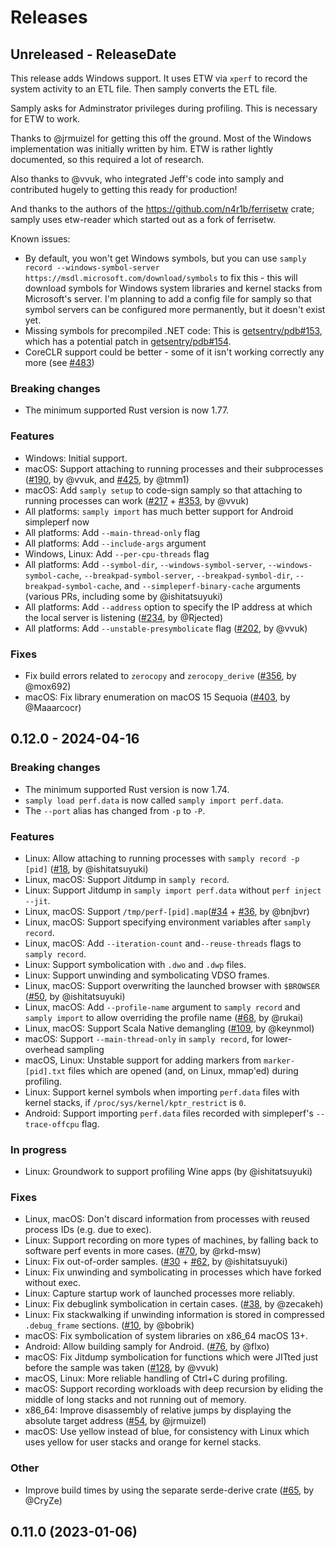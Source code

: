 # Releases

<!-- next-header -->

## Unreleased - ReleaseDate

This release adds Windows support. It uses ETW via `xperf` to record the system activity to an ETL file. Then samply converts the ETL file.

Samply asks for Adminstrator privileges during profiling. This is necessary for ETW to work.

Thanks to @jrmuizel for getting this off the ground. Most of the Windows implementation was initially written by him. ETW is rather lightly documented, so this required a lot of research.

Also thanks to @vvuk, who integrated Jeff's code into samply and contributed hugely to getting this ready for production!

And thanks to the authors of the https://github.com/n4r1b/ferrisetw crate; samply uses etw-reader which started out as a fork of ferrisetw.

Known issues:

 - By default, you won't get Windows symbols, but you can use `samply record --windows-symbol-server https://msdl.microsoft.com/download/symbols` to fix this - this will download symbols for Windows system libraries and kernel stacks from Microsoft's server. I'm planning to add a config file for samply so that symbol servers can be configured more permanently, but it doesn't exist yet.
 - Missing symbols for precompiled .NET code: This is [getsentry/pdb#153](https://github.com/getsentry/pdb/issues/153), which has a potential patch in [getsentry/pdb#154](https://github.com/getsentry/pdb/pull/154).
 - CoreCLR support could be better - some of it isn't working correctly any more (see [#483](https://github.com/mstange/samply/issues/483))

### Breaking changes

 - The minimum supported Rust version is now 1.77.

### Features

 - Windows: Initial support.
 - macOS: Support attaching to running processes and their subprocesses ([#190](https://github.com/mstange/samply/pull/190), by @vvuk, and [#425](https://github.com/mstange/samply/pull/425), by @tmm1)
 - macOS: Add `samply setup` to code-sign samply so that attaching to running processes can work ([#217](https://github.com/mstange/samply/pull/217) + [#353](https://github.com/mstange/samply/pull/353), by @vvuk)
 - All platforms: `samply import` has much better support for Android simpleperf now
 - All platforms: Add `--main-thread-only` flag
 - All platforms: Add `--include-args` argument
 - Windows, Linux: Add `--per-cpu-threads` flag
 - All platforms: Add `--symbol-dir`, `--windows-symbol-server`, `--windows-symbol-cache`, `--breakpad-symbol-server`, `--breakpad-symbol-dir`, `--breakpad-symbol-cache`, and `--simpleperf-binary-cache` arguments (various PRs, including some by @ishitatsuyuki)
 - All platforms: Add `--address` option to specify the IP address at which the local server is listening ([#234](https://github.com/mstange/samply/pull/234), by @Rjected)
 - All platforms: Add `--unstable-presymbolicate` flag ([#202](https://github.com/mstange/samply/pull/202), by @vvuk)

### Fixes

 - Fix build errors related to `zerocopy` and `zerocopy_derive` ([#356](https://github.com/mstange/samply/pull/356), by @mox692)
 - macOS: Fix library enumeration on macOS 15 Sequoia ([#403](https://github.com/mstange/samply/pull/403), by @Maaarcocr)

## 0.12.0 - 2024-04-16

### Breaking changes

 - The minimum supported Rust version is now 1.74.
 - `samply load perf.data` is now called `samply import perf.data`.
 - The `--port` alias has changed from `-p` to `-P`.

### Features

 - Linux: Allow attaching to running processes with `samply record -p [pid]` ([#18](https://github.com/mstange/samply/pull/18), by @ishitatsuyuki)
 - Linux, macOS: Support Jitdump in `samply record`.
 - Linux: Support Jitdump in `samply import perf.data` without `perf inject --jit`.
 - Linux, macOS: Support `/tmp/perf-[pid].map`([#34](https://github.com/mstange/samply/pull/34) + [#36](https://github.com/mstange/samply/pull/36), by @bnjbvr)
 - Linux, macOS: Support specifying environment variables after `samply record`.
 - Linux, macOS: Add `--iteration-count` and`--reuse-threads` flags to `samply record`.
 - Linux: Support symbolication with `.dwo` and `.dwp` files.
 - Linux: Support unwinding and symbolicating VDSO frames.
 - Linux, macOS: Support overwriting the launched browser with `$BROWSER` ([#50](https://github.com/mstange/samply/pull/50), by @ishitatsuyuki)
 - Linux, macOS: Add `--profile-name` argument to `samply record` and `samply import` to allow overriding the profile name ([#68](https://github.com/mstange/samply/pull/68), by @rukai)
 - Linux, macOS: Support Scala Native demangling ([#109](https://github.com/mstange/samply/pull/109), by @keynmol)
 - macOS: Support `--main-thread-only` in `samply record`, for lower-overhead sampling
 - macOS, Linux: Unstable support for adding markers from `marker-[pid].txt` files which are opened (and, on Linux, mmap'ed) during profiling.
 - Linux: Support kernel symbols when importing `perf.data` files with kernel stacks, if `/proc/sys/kernel/kptr_restrict` is `0`.
 - Android: Support importing `perf.data` files recorded with simpleperf's `--trace-offcpu` flag.

### In progress

 - Linux: Groundwork to support profiling Wine apps (by @ishitatsuyuki)

### Fixes

 - Linux, macOS: Don't discard information from processes with reused process IDs (e.g. due to exec).
 - Linux: Support recording on more types of machines, by falling back to software perf events in more cases. ([#70](https://github.com/mstange/samply/pull/70), by @rkd-msw)
 - Linux: Fix out-of-order samples. ([#30](https://github.com/mstange/samply/pull/30) + [#62](https://github.com/mstange/samply/pull/62), by @ishitatsuyuki)
 - Linux: Fix unwinding and symbolicating in processes which have forked without exec.
 - Linux: Capture startup work of launched processes more reliably.
 - Linux: Fix debuglink symbolication in certain cases. ([#38](https://github.com/mstange/samply/pull/38), by @zecakeh)
 - Linux: Fix stackwalking if unwinding information is stored in compressed `.debug_frame` sections. ([#10](https://github.com/mstange/samply/pull/10), by @bobrik)
 - macOS: Fix symbolication of system libraries on x86_64 macOS 13+.
 - Android: Allow building samply for Android. ([#76](https://github.com/mstange/samply/pull/76), by @flxo)
 - macOS: Fix Jitdump symbolication for functions which were JITted just before the sample was taken ([#128](https://github.com/mstange/samply/pull/128), by @vvuk)
 - macOS, Linux: More reliable handling of Ctrl+C during profiling.
 - macOS: Support recording workloads with deep recursion by eliding the middle of long stacks and not running out of memory.
 - x86_64: Improve disassembly of relative jumps by displaying the absolute target address ([#54](https://github.com/mstange/samply/pull/54), by @jrmuizel)
 - macOS: Use yellow instead of blue, for consistency with Linux which uses yellow for user stacks and orange for kernel stacks.

### Other

 - Improve build times by using the separate serde-derive crate ([#65](https://github.com/mstange/samply/pull/65), by @CryZe)

## 0.11.0 (2023-01-06)
